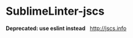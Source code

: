 SublimeLinter-jscs
=========================

**Deprecated: use eslint instead**  
http://jscs.info
